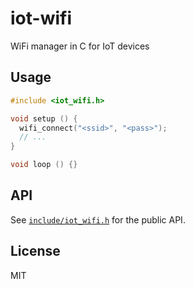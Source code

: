 # iot-wifi

WiFi manager in C for IoT devices

## Usage

```c
#include <iot_wifi.h>

void setup () {
  wifi_connect("<ssid>", "<pass>");
  // ...
}

void loop () {}
```

## API

See [`include/iot_wifi.h`](include/iot_wifi.h) for the public API.

## License

MIT
